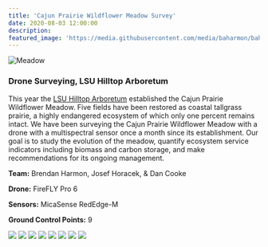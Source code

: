 ```yaml
---
title: 'Cajun Prairie Wildflower Meadow Survey'
date: 2020-08-03 12:00:00
description:
featured_image: 'https://media.githubusercontent.com/media/baharmon/baharmon.github.io/master/images/drones/firefly.jpg'
---
```


![Meadow](https://media.githubusercontent.com/media/baharmon/baharmon.github.io/master/images/drones/firefly-takeoff.jpg)

### Drone Surveying, LSU Hilltop Arboretum

This year the [LSU Hilltop Arboretum](https://www.lsu.edu/hilltop/)
established the Cajun Prairie Wildflower Meadow.
Five fields have been restored as coastal tallgrass prairie,
a highly endangered ecosystem
of which only one percent remains intact.
We have been surveying
the Cajun Prairie Wildflower Meadow
with a drone with a multispectral sensor
once a month since its establishment.
Our goal is to study the evolution of the meadow,
quantify ecosystem service indicators
including biomass and carbon storage,
and make recommendations for its ongoing management.

**Team:** Brendan Harmon, Josef Horacek, & Dan Cooke

**Drone:** FireFLY Pro 6

**Sensors:** MicaSense RedEdge-M

**Ground Control Points:** 9

<div class="gallery" data-columns="2">
    <img src="https://media.githubusercontent.com/media/baharmon/baharmon.github.io/master/images/drones/firefly.jpg">
    <img src="https://media.githubusercontent.com/media/baharmon/baharmon.github.io/master/images/drones/firefly-takeoff.jpg">
    <img src="https://media.githubusercontent.com/media/baharmon/baharmon.github.io/master/images/drones/firefly-in-flight.jpg">
    <img src="https://media.githubusercontent.com/media/baharmon/baharmon.github.io/master/images/drones/hilltop-wildflowers.jpg">
    <img src="https://media.githubusercontent.com/media/baharmon/baharmon.github.io/master/images/drones/hilltop-panorama.jpg">
    <img src="https://media.githubusercontent.com/media/baharmon/baharmon.github.io/master/images/drones/ground-control-station.jpg">
    <img src="https://media.githubusercontent.com/media/baharmon/baharmon.github.io/master/images/drones/point-cloud-1.jpg">
    <img src="https://media.githubusercontent.com/media/baharmon/baharmon.github.io/master/images/drones/point-cloud-2.jpg">
</div>
